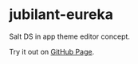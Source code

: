 # jubilant-eureka

Salt DS in app theme editor concept.

Try it out on [GitHub Page](https://origami-z.github.io/jubilant-eureka/).
